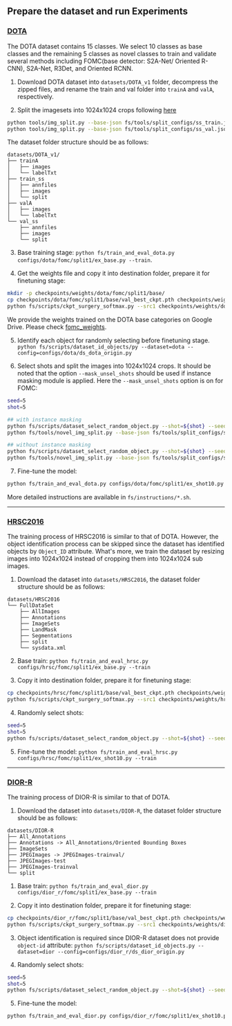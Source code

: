 
## Prepare the dataset and run Experiments

### [DOTA](https://captain-whu.github.io/DOTA/dataset.html)

The DOTA dataset contains 15 classes. We select 10 classes as base classes and the remaining 5 classes as novel classes to train and validate several methods including FOMC(base detector: S2A-Net/ Oriented R-CNN), S2A-Net, R3Det, and Oriented RCNN.

1. Download DOTA dataset into `datasets/DOTA_v1` folder, decompress the zipped files, and rename the train and val folder into `trainA` and `valA`, respectively.

2. Split the imagesets into 1024x1024 crops following [here](fs/tools/)
```bash
python tools/img_split.py --base-json fs/tools/split_configs/ss_train.json
python tools/img_split.py --base-json fs/tools/split_configs/ss_val.json
```

The dataset folder structure should be as follows:

```
datasets/DOTA_v1/
├── trainA
│   ├── images
│   └── labelTxt
├── train_ss
│   ├── annfiles
│   ├── images
│   └── split
├── valA 
│   ├── images
│   └── labelTxt
└── val_ss
    ├── annfiles
    ├── images
    └── split
```

3. Base training stage: `python fs/train_and_eval_dota.py configs/dota/fomc/split1/ex_base.py --train`. 

4. Get the weights file and copy it into destination folder, prepare it for finetuning stage:

```bash
mkdir -p checkpoints/weights/dota/fomc/split1/base/
cp checkpoints/dota/fomc/split1/base/val_best_ckpt.pth checkpoints/weights/dota/fomc/split1/base/val_best_ckpt.pth
python fs/scripts/ckpt_surgery_softmax.py --src1 checkpoints/weights/dota/fomc/split1/base/val_best_ckpt.pth  --softmax --save-dir checkpoints/weights/dota/fomc/split1/softmax --num-class=15 --method randinit
```

We provide the weights trained on the DOTA base categories on Google Drive. Please check [fomc_weights](https://drive.google.com/file/d/1oVdz2TIPbk473W2We4Fxgz37hBy3RVo6/view?usp=sharing). 

5. Identify each object for randomly selecting before finetuning stage. `python fs/scripts/dataset_id_objects/py --dataset=dota --config=configs/dota/ds_dota_origin.py`

6. Select shots and split the images into 1024x1024 crops. It should be noted that the option `--mask_unsel_shots` should be used if instance masking module is applied. Here the `--mask_unsel_shots` option is on for FOMC:

```bash
seed=5
shot=5

## with instance masking
python fs/scripts/dataset_select_random_object.py --shot=${shot} --seed=${seed} --remove_exist_seed --mask_unsel_shots --dataset=dota --config=configs/dota//ds_dota_origin.py 
python fs/tools/novel_img_split.py --base-json fs/tools/split_configs/ss_train_split.json --seed ${seed} --shot ${shot} --mask

## without instance masking
python fs/scripts/dataset_select_random_object.py --shot=${shot} --seed=${seed} --remove_exist_seed --dataset=dota --config=configs/dota/ds_dota_origin.py
python fs/tools/novel_img_split.py --base-json fs/tools/split_configs/ss_train_split.json --seed ${seed} --shot ${shot}
```

7. Fine-tune the model:

```bash
python fs/train_and_eval_dota.py configs/dota/fomc/split1/ex_shot10.py --train 
```

More detailed instructions are available in `fs/instructions/*.sh`.

-----


### [HRSC2016](https://www.kaggle.com/datasets/weiming97/hrsc2016-ms-dataset)

The training process of HRSC2016 is similar to that of DOTA. However, the object identification process can be skipped since the dataset has identified objects by `Object_ID` attribute. What's more, we train the dataset by resizing images into 1024x1024 instead of cropping them into 1024x1024 sub images. 

1. Download the dataset into `datasets/HRSC2016`, the dataset folder structure should be as follows:

```
datasets/HRSC2016
└── FullDataSet
    ├── AllImages
    ├── Annotations
    ├── ImageSets
    ├── LandMask
    ├── Segmentations
    ├── split
    └── sysdata.xml
```

2. Base train: `python fs/train_and_eval_hrsc.py configs/hrsc/fomc/split1/ex_base.py --train `

3. Copy it into destination folder, prepare it for finetuning stage: 

```bash
cp checkpoints/hrsc/fomc/split1/base/val_best_ckpt.pth checkpoints/weights/hrsc/fomc/split1/base/val_best_ckpt.pth
python fs/scripts/ckpt_surgery_softmax.py --src1 checkpoints/weights/hrsc/fomc/split1/base/val_best_ckpt.pth  --softmax --save-dir checkpoints/weights/hrsc/fomc/split1/softmax --num-class=20 --method randinit --prob_bias=0
```

4. Randomly select shots: 
```bash
seed=5
shot=5
python fs/scripts/dataset_select_random_object.py --shot=${shot} --seed=${seed} --remove_exist_seed --dataset=hrsc --config=configs/hrsc/orcnn/split1/ds_orcnn_shot.py --mask_unsel_shots
```

5. Fine-tune the model: `python fs/train_and_eval_hrsc.py configs/hrsc/fomc/split1/ex_shot10.py --train `


-----

### [DIOR-R](https://gcheng-nwpu.github.io/)

The training process of DIOR-R is similar to that of DOTA.

1. Download the dataset into `datasets/DIOR-R`, the dataset folder structure should be as follows:

```
datasets/DIOR-R
├── All_Annotations
├── Annotations -> All_Annotations/Oriented Bounding Boxes
├── ImageSets
├── JPEGImages -> JPEGImages-trainval/
├── JPEGImages-test
├── JPEGImages-trainval
└── split
```

1. Base train: `python fs/train_and_eval_dior.py configs/dior_r/fomc/split1/ex_base.py --train `

2. Copy it into destination folder, prepare it for finetuning stage: 
```bash
cp checkpoints/dior_r/fomc/split1/base/val_best_ckpt.pth checkpoints/weights/dior_r/fomc/split1/base/val_best_ckpt.pth
python fs/scripts/ckpt_surgery_softmax.py --src1 checkpoints/weights/dior_r/fomc/split1/base/val_best_ckpt.pth --softmax --save-dir checkpoints/weights/dior_r/fomc/split1/softmax --num-class=20 --method randinit --prob_bias=0
```

3. Object identification is required since DIOR-R dataset does not provide `object-id` attribute: `python fs/scripts/dataset_id_objects.py --dataset=dior --config=configs/dior_r/ds_dior_origin.py`

4. Randomly select shots: 
```bash
seed=5
shot=5
python fs/scripts/dataset_select_random_object.py --shot=${shot} --seed=${seed} --remove_exist_seed --mask_unsel_shots --dataset=dior --config=configs/dior_r/ds_dior.py 
```

5. Fine-tune the model:
```bash
python fs/train_and_eval_dior.py configs/dior_r/fomc/split1/ex_shot10.py --train 
```